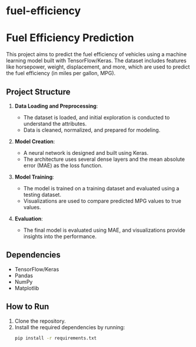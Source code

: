 # fuel-efficiency
# Fuel Efficiency Prediction

This project aims to predict the fuel efficiency of vehicles using a machine learning model built with TensorFlow/Keras. The dataset includes features like horsepower, weight, displacement, and more, which are used to predict the fuel efficiency (in miles per gallon, MPG).

## Project Structure

1. **Data Loading and Preprocessing**:
    - The dataset is loaded, and initial exploration is conducted to understand the attributes.
    - Data is cleaned, normalized, and prepared for modeling.

2. **Model Creation**:
    - A neural network is designed and built using Keras.
    - The architecture uses several dense layers and the mean absolute error (MAE) as the loss function.

3. **Model Training**:
    - The model is trained on a training dataset and evaluated using a testing dataset.
    - Visualizations are used to compare predicted MPG values to true values.

4. **Evaluation**:
    - The final model is evaluated using MAE, and visualizations provide insights into the performance.

## Dependencies

- TensorFlow/Keras
- Pandas
- NumPy
- Matplotlib

## How to Run

1. Clone the repository.
2. Install the required dependencies by running:
   ```bash
   pip install -r requirements.txt

